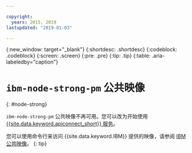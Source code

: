 ```yaml
---

copyright:
  years: 2015, 2019
lastupdated: "2019-01-03"

---
```


{:new_window: target="_blank"}
{:shortdesc: .shortdesc}
{:codeblock: .codeblock}
{:screen: .screen}
{:pre: .pre}
{:tip: .tip}
{:table: .aria-labeledby="caption"}

# `ibm-node-strong-pm` 公共映像
{: #node-strong}

`ibm-node-strong-pm` 公共映像不再可用。您可以改为开始使用 [{{site.data.keyword.apiconnect_short}} 服务](/docs/services/apiconnect/index.html#index)。

您可以使用命令行来访问 {{site.data.keyword.IBM}} 提供的映像，请参阅 [IBM 公共映像](/docs/services/Registry/registry_public_images.html#public_images)。
{: tip}
